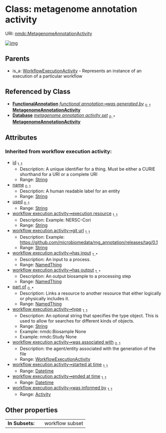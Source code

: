 
# Class: metagenome annotation activity




URI: [nmdc:MetagenomeAnnotationActivity](https://microbiomedata/meta/MetagenomeAnnotationActivity)


[![img](https://yuml.me/diagram/nofunky;dir:TB/class/[WorkflowExecutionActivity],[NamedThing],[FunctionalAnnotation]-%20was%20generated%20by%200..1>[MetagenomeAnnotationActivity&#124;execution_resource(i):string;git_url(i):string;type(i):string;started_at_time(i):datetime;ended_at_time(i):datetime;id(i):string;name(i):string%20%3F;used(i):string%20%3F],[Database]++-%20metagenome%20annotation%20activity%20set%200..*>[MetagenomeAnnotationActivity],[WorkflowExecutionActivity]^-[MetagenomeAnnotationActivity],[FunctionalAnnotation],[Database],[Activity])](https://yuml.me/diagram/nofunky;dir:TB/class/[WorkflowExecutionActivity],[NamedThing],[FunctionalAnnotation]-%20was%20generated%20by%200..1>[MetagenomeAnnotationActivity&#124;execution_resource(i):string;git_url(i):string;type(i):string;started_at_time(i):datetime;ended_at_time(i):datetime;id(i):string;name(i):string%20%3F;used(i):string%20%3F],[Database]++-%20metagenome%20annotation%20activity%20set%200..*>[MetagenomeAnnotationActivity],[WorkflowExecutionActivity]^-[MetagenomeAnnotationActivity],[FunctionalAnnotation],[Database],[Activity])

## Parents

 *  is_a: [WorkflowExecutionActivity](WorkflowExecutionActivity.md) - Represents an instance of an execution of a particular workflow

## Referenced by Class

 *  **[FunctionalAnnotation](FunctionalAnnotation.md)** *[functional annotation➞was generated by](functional_annotation_was_generated_by.md)*  <sub>0..1</sub>  **[MetagenomeAnnotationActivity](MetagenomeAnnotationActivity.md)**
 *  **[Database](Database.md)** *[metagenome annotation activity set](metagenome_annotation_activity_set.md)*  <sub>0..\*</sub>  **[MetagenomeAnnotationActivity](MetagenomeAnnotationActivity.md)**

## Attributes


### Inherited from workflow execution activity:

 * [id](id.md)  <sub>1..1</sub>
     * Description: A unique identifier for a thing. Must be either a CURIE shorthand for a URI or a complete URI
     * Range: [String](types/String.md)
 * [name](name.md)  <sub>0..1</sub>
     * Description: A human readable label for an entity
     * Range: [String](types/String.md)
 * [used](used.md)  <sub>0..1</sub>
     * Range: [String](types/String.md)
 * [workflow execution activity➞execution resource](workflow_execution_activity_execution_resource.md)  <sub>1..1</sub>
     * Description: Example: NERSC-Cori
     * Range: [String](types/String.md)
 * [workflow execution activity➞git url](workflow_execution_activity_git_url.md)  <sub>1..1</sub>
     * Description: Example: https://github.com/microbiomedata/mg_annotation/releases/tag/0.1
     * Range: [String](types/String.md)
 * [workflow execution activity➞has input](workflow_execution_activity_has_input.md)  <sub>1..\*</sub>
     * Description: An input to a process.
     * Range: [NamedThing](NamedThing.md)
 * [workflow execution activity➞has output](workflow_execution_activity_has_output.md)  <sub>1..\*</sub>
     * Description: An output biosample to a processing step
     * Range: [NamedThing](NamedThing.md)
 * [part of](part_of.md)  <sub>0..\*</sub>
     * Description: Links a resource to another resource that either logically or physically includes it.
     * Range: [NamedThing](NamedThing.md)
 * [workflow execution activity➞type](workflow_execution_activity_type.md)  <sub>1..1</sub>
     * Description: An optional string that specifies the type object.  This is used to allow for searches for different kinds of objects.
     * Range: [String](types/String.md)
     * Example: nmdc:Biosample None
     * Example: nmdc:Study None
 * [workflow execution activity➞was associated with](workflow_execution_activity_was_associated_with.md)  <sub>0..1</sub>
     * Description: the agent/entity associated with the generation of the file
     * Range: [WorkflowExecutionActivity](WorkflowExecutionActivity.md)
 * [workflow execution activity➞started at time](workflow_execution_activity_started_at_time.md)  <sub>1..1</sub>
     * Range: [Datetime](types/Datetime.md)
 * [workflow execution activity➞ended at time](workflow_execution_activity_ended_at_time.md)  <sub>1..1</sub>
     * Range: [Datetime](types/Datetime.md)
 * [workflow execution activity➞was informed by](workflow_execution_activity_was_informed_by.md)  <sub>1..1</sub>
     * Range: [Activity](Activity.md)

## Other properties

|  |  |  |
| --- | --- | --- |
| **In Subsets:** | | workflow subset |


